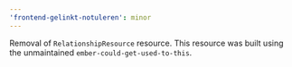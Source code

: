 ```yaml
---
'frontend-gelinkt-notuleren': minor
---
```


Removal of `RelationshipResource` resource.
This resource was built using the unmaintained `ember-could-get-used-to-this`.

